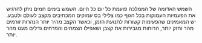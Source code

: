 השמש האדומה של הממלכה פועמת כל יום כל היום.
השמש בימים חמים ניתן להרגיש את הפעמיות העמוקות בכל הגוף כמו צלילי בס עמוקים המכתיבים מקצב לעולם ולטבע.
יש המאמינים שהפעימות קשורות לתנועת הזמן, וכאשר הקצב מהיר יותר הנהרות זורמים מהר וחזק יותר, הרוחות מגבירות את קצבן ושאפילו הצמחים והפרחים גדלים מעט מהר יותר.

